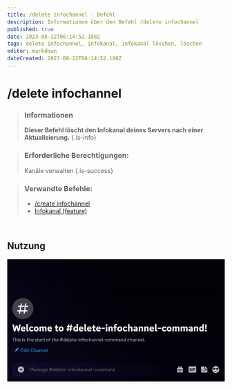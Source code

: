 ```yaml
---
title: /delete infochannel - Befehl
description: Informationen über den Befehl /delete infochannel
published: true
date: 2023-08-22T06:14:52.188Z
tags: delete infochannel, infokanal, infokanal löschen, löschen
editor: markdown
dateCreated: 2023-08-22T06:14:52.188Z
---
```


# /delete infochannel

>### Informationen
>**Dieser Befehl löscht den Infokanal deines Servers nach einer Aktualisierung.**
>{.is-info}

>### Erforderliche Berechtigungen: 
>Kanäle verwalten
>{.is-success}

>### Verwandte Befehle:
>-   [/create infochannel](/en/commands/create/infoChannel/)
>-   [Infokanal (feature)](/en/features/infoChannel/)

<br>

## Nutzung

![](/new_delete_infochannel.gif)